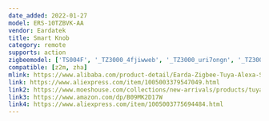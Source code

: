 ```yaml
---
date_added: 2022-01-27
model: ERS-10TZBVK-AA
vendor: Eardatek
title: Smart Knob
category: remote
supports: action
zigbeemodel: ['TS004F', '_TZ3000_4fjiwweb', '_TZ3000_uri7ongn', '_TZ3000_ixla93vd', '_TZ3000_qja6nq5z']
compatible: [z2m, zha]
mlink: https://www.alibaba.com/product-detail/Earda-Zigbee-Tuya-Alexa-Smartphone-Remote_1600325270928.html
link: https://www.aliexpress.com/item/1005003379547049.html
link2: https://www.moeshouse.com/collections/new-arrivals/products/tuya-zigbee-smart-knob-switch-wireless-scene-switch-button-scene-button-controller-battery-powered-automation-scenario
link3: https://www.amazon.com/dp/B09MK2D17W
link4: https://www.aliexpress.com/item/1005003775694484.html
---
```

